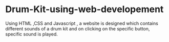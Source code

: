 # Drum-Kit-using-web-developement
Using HTML ,CSS and Javascript , a website is designed which contains different sounds of a drum kit and on clicking on the specific button, specific sound is played.
